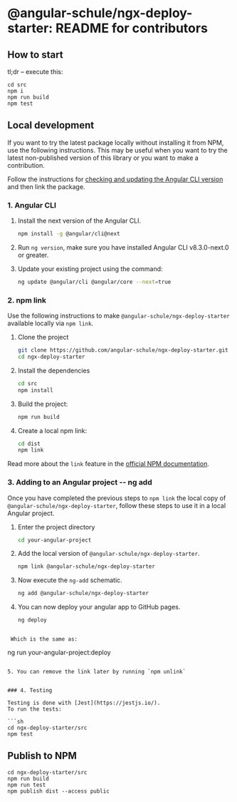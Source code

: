 # @angular-schule/ngx-deploy-starter: README for contributors

## How to start <a name="start"></a>

tl;dr – execute this:

```
cd src
npm i
npm run build
npm test
```


## Local development

If you want to try the latest package locally without installing it from NPM, use the following instructions.
This may be useful when you want to try the latest non-published version of this library or you want to make a contribution.

Follow the instructions for [checking and updating the Angular CLI version](#angular-cli) and then link the package.


### 1. Angular CLI

1. Install the next version of the Angular CLI.

   ```sh
   npm install -g @angular/cli@next
   ```

2. Run `ng version`, make sure you have installed Angular CLI v8.3.0-next.0 or greater.

3. Update your existing project using the command:

   ```sh
   ng update @angular/cli @angular/core --next=true
   ```


### 2. npm link

Use the following instructions to make `@angular-schule/ngx-deploy-starter` available locally via `npm link`.

1. Clone the project

   ```sh
   git clone https://github.com/angular-schule/ngx-deploy-starter.git
   cd ngx-deploy-starter
   ```

2. Install the dependencies

   ```sh
   cd src
   npm install
   ```

3. Build the project:

   ```sh
   npm run build
   ```

4. Create a local npm link:

   ```sh
   cd dist
   npm link
   ```

Read more about the `link` feature in the [official NPM documentation](https://docs.npmjs.com/cli/link).


### 3. Adding to an Angular project -- ng add

Once you have completed the previous steps to `npm link` the local copy of `@angular-schule/ngx-deploy-starter`, follow these steps to use it in a local Angular project.

1. Enter the project directory

   ```sh
   cd your-angular-project
   ```

2. Add the local version of `@angular-schule/ngx-deploy-starter`.

   ```sh
   npm link @angular-schule/ngx-deploy-starter
   ```

3. Now execute the `ng-add` schematic.

   ```sh
   ng add @angular-schule/ngx-deploy-starter
   ```

4. You can now deploy your angular app to GitHub pages.

   ```sh
   ng deploy
  ```

   Which is the same as:
   ```
   ng run your-angular-project:deploy
   ```

5. You can remove the link later by running `npm unlink`


### 4. Testing

Testing is done with [Jest](https://jestjs.io/).
To run the tests:

```sh
cd ngx-deploy-starter/src
npm test
```



## Publish to NPM

```
cd ngx-deploy-starter/src
npm run build
npm run test
npm publish dist --access public
```
